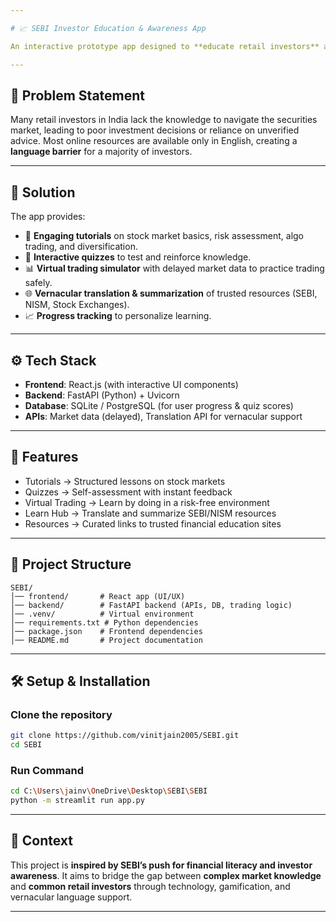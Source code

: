 ```yaml
---

# 📈 SEBI Investor Education & Awareness App

An interactive prototype app designed to **educate retail investors** about the stock market, risk management, and investment best practices. The app provides tutorials, quizzes, simulated trading, and resources in **vernacular languages**, making financial literacy accessible to everyone.

---
```


## 🌟 Problem Statement

Many retail investors in India lack the knowledge to navigate the securities market, leading to poor investment decisions or reliance on unverified advice. Most online resources are available only in English, creating a **language barrier** for a majority of investors.

---

## 🎯 Solution

The app provides:

* 📘 **Engaging tutorials** on stock market basics, risk assessment, algo trading, and diversification.
* 🧩 **Interactive quizzes** to test and reinforce knowledge.
* 📊 **Virtual trading simulator** with delayed market data to practice trading safely.
* 🌐 **Vernacular translation & summarization** of trusted resources (SEBI, NISM, Stock Exchanges).
* 📈 **Progress tracking** to personalize learning.

---

## ⚙️ Tech Stack

* **Frontend**: React.js (with interactive UI components)
* **Backend**: FastAPI (Python) + Uvicorn
* **Database**: SQLite / PostgreSQL (for user progress & quiz scores)
* **APIs**: Market data (delayed), Translation API for vernacular support

---

## 🚀 Features

* Tutorials → Structured lessons on stock markets
* Quizzes → Self-assessment with instant feedback
* Virtual Trading → Learn by doing in a risk-free environment
* Learn Hub → Translate and summarize SEBI/NISM resources
* Resources → Curated links to trusted financial education sites

---

## 📂 Project Structure

```
SEBI/
│── frontend/       # React app (UI/UX)
│── backend/        # FastAPI backend (APIs, DB, trading logic)
│── .venv/          # Virtual environment
│── requirements.txt # Python dependencies
│── package.json    # Frontend dependencies
│── README.md       # Project documentation
```

---

## 🛠️ Setup & Installation

### Clone the repository

```bash
git clone https://github.com/vinitjain2005/SEBI.git
cd SEBI
```

### Run Command 

```bash
cd C:\Users\jainv\OneDrive\Desktop\SEBI\SEBI
python -m streamlit run app.py
```

---

## 📌 Context

This project is **inspired by SEBI’s push for financial literacy and investor awareness**. It aims to bridge the gap between **complex market knowledge** and **common retail investors** through technology, gamification, and vernacular language support.

---

